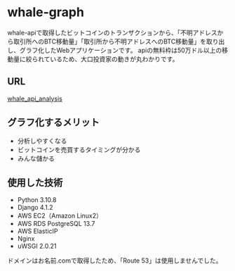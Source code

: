 # whale-graph

whale-apiで取得したビットコインのトランザクションから、「不明アドレスから取引所へのBTC移動量」「取引所から不明アドレスへのBTC移動量」を取り出し、グラフ化したWebアプリケーションです。
apiの無料枠は50万ドル以上の移動量に絞られているため、大口投資家の動きが丸わかりです。

## URL
[whale_api_analysis](https://whale-analytics.com/)

## グラフ化するメリット
* 分析しやすくなる
* ビットコインを売買するタイミングが分かる
* みんな儲かる

## 使用した技術
* Python 3.10.8
* Django 4.1.2
* AWS EC2（Amazon Linux2）
* AWS RDS PostgreSQL 13.7
* AWS ElasticIP
* Nginx
* uWSGI 2.0.21

ドメインはお名前.comで取得したため、「Route 53」は使用しませんでした。
